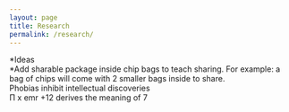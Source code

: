 ```yaml
---
layout: page
title: Research
permalink: /research/
---
```

<!--- [Next Page - Home Page](/index.md) | [Next Page - Knowledge to Share](/Knowledge.md) | [Next Page - My Paintings](/Paintings.md) | [Next Page - Scriptures](/Verses.md) | [Next Page - Music/Videos](/CO.md)  --->
*Ideas  
  *Add sharable package inside chip bags to teach sharing. For example: a bag of chips will come with 2 smaller bags inside to share.  
Phobias inhibit intellectual discoveries  
Π x emr +12 derives the meaning of 7  
